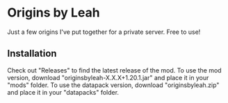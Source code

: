 # Origins by Leah
Just a few origins I've put together for a private server. Free to use!

## Installation
Check out "Releases" to find the latest release of the mod. To use the mod version, download "originsbyleah-X.X.X+1.20.1.jar" and place it in your "mods" folder. To use the datapack version, download "originsbyleah.zip" and place it in your "datapacks" folder.
